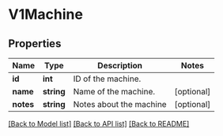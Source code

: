# V1Machine

## Properties
Name | Type | Description | Notes
------------ | ------------- | ------------- | -------------
**id** | **int** | ID of the machine. | 
**name** | **string** | Name of the machine. | [optional] 
**notes** | **string** | Notes about the machine | [optional] 

[[Back to Model list]](../README.md#documentation-for-models) [[Back to API list]](../README.md#documentation-for-api-endpoints) [[Back to README]](../README.md)


